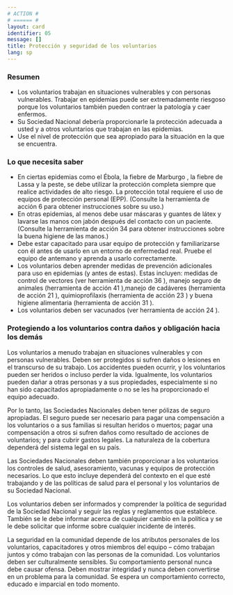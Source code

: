 ```yaml
---
# ACTION #
# ====== #
layout: card
identifier: 05
message: []
title: Protección y seguridad de los voluntarios
lang: sp
---
```


### Resumen

- Los voluntarios trabajan en situaciones vulnerables y con personas vulnerables. Trabajar en epidemias puede ser extremadamente riesgoso porque los voluntarios también pueden contraer la patología y caer enfermos.
- Su Sociedad Nacional debería proporcionarle la protección adecuada a usted y a otros voluntarios que trabajan en las epidemias.
- Use el nivel de protección que sea apropiado para la situación en la que se encuentra.

### Lo que necesita saber
- En ciertas epidemias como el Ébola, la fiebre de Marburgo <a class="crosslink" href="{% render_depth %}{% render_link disease|19 %}"><i class="fas fa-external-link-alt" aria-hidden="true"></i></a>, la fiebre de Lassa y la peste, se debe utilizar la protección completa siempre que realice actividades de alto riesgo. La protección total requiere el uso de equipos de protección personal (EPP). (Consulte la herramienta de acción 6 para obtener instrucciones sobre su uso.)
- En otras epidemias, al menos debe usar máscaras y guantes de látex y lavarse las manos con jabón después del contacto con un paciente. (Consulte la herramienta de acción 34 <a class="crosslink" href="{% render_depth %}{% render_link action|34 %}"><i class="fas fa-external-link-alt" aria-hidden="true"></i></a> para obtener instrucciones sobre la buena higiene de las manos.)
- Debe estar capacitado para usar equipo de protección y familiarizarse con él antes de usarlo en un entorno de enfermedad real. Pruebe el equipo de antemano y aprenda a usarlo correctamente.
- Los voluntarios deben aprender medidas de prevención adicionales para uso en epidemias (y antes de estas). Estas incluyen: medidas de control de vectores (ver herramienta de acción 36 <a class="crosslink" href="{% render_depth %}{% render_link action|36 %}"><i class="fas fa-external-link-alt" aria-hidden="true"></i></a>), manejo seguro de animales (herramienta de acción 41 <a class="crosslink" href="{% render_depth %}{% render_link action|41 %}"><i class="fas fa-external-link-alt" aria-hidden="true"></i></a>),manejo de cadáveres (herramienta de acción 21 <a class="crosslink" href="{% render_depth %}{% render_link action|21 %}"><i class="fas fa-external-link-alt" aria-hidden="true"></i></a>), quimioprofilaxis (herramienta de acción 23 <a class="crosslink" href="{% render_depth %}{% render_link action|23 %}"><i class="fas fa-external-link-alt" aria-hidden="true"></i></a>) y buena higiene alimentaria (herramienta de acción 31 <a class="crosslink" href="{% render_depth %}{% render_link action|31 %}"><i class="fas fa-external-link-alt" aria-hidden="true"></i></a>).
- Los voluntarios deben ser vacunados (ver herramienta de acción 24 <a class="crosslink" href="{% render_depth %}{% render_link action|24 %}"><i class="fas fa-external-link-alt" aria-hidden="true"></i></a>).

### Protegiendo a los voluntarios contra daños y obligación hacia los demás
Los voluntarios a menudo trabajan en situaciones vulnerables y con personas vulnerables. Deben ser protegidos si sufren daños o lesiones en el transcurso de su trabajo. Los accidentes pueden ocurrir, y los voluntarios pueden ser heridos o incluso perder la vida. Igualmente, los voluntarios pueden dañar a otras personas y a sus propiedades, especialmente si no han sido capacitados apropiadamente o no se les ha proporcionado el equipo adecuado.

Por lo tanto, las Sociedades Nacionales deben tener pólizas de seguro apropiadas. El seguro puede ser necesario para pagar una compensación a los voluntarios o a sus familias si resultan heridos o muertos; pagar una compensación a otros si sufren daños como resultado de acciones de voluntarios; y para cubrir gastos legales. La naturaleza de la cobertura dependerá del sistema legal en su país.

Las Sociedades Nacionales deben también proporcionar a los voluntarios los controles de salud, asesoramiento, vacunas y equipos de protección necesarios. Lo que esto incluye dependerá del contexto en el que esté trabajando y de las políticas de salud para el personal y los voluntarios de su Sociedad Nacional.

Los voluntarios deben ser informados y comprender la política de seguridad de la Sociedad Nacional y seguir las reglas y reglamentos que establece. También se le debe informar acerca de cualquier cambio en la política y se le debe solicitar que informe sobre cualquier incidente de interés.

La seguridad en la comunidad depende de los atributos personales de los voluntarios, capacitadores y otros miembros del equipo – cómo trabajan juntos y cómo trabajan con las personas de la comunidad. Los voluntarios deben ser culturalmente sensibles. Su comportamiento personal nunca debe causar ofensa. Deben mostrar integridad y nunca deben convertirse en un problema para la comunidad. Se espera un comportamiento correcto, educado e imparcial en todo momento.
